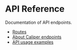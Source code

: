 # API Reference

Documentation of API endpoints.

* [Routes](routes.md)
* [About Caliper endpoints](caliper.md)
* [API usage examples](examples.md)